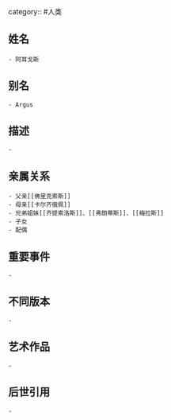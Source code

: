 category:: #人类
## 姓名
	- 阿耳戈斯
## 别名
	- Argus
## 描述
	-
## 亲属关系
	- 父亲[[佛里克索斯]]
	- 母亲[[卡尔齐俄佩]]
	- 兄弟姐妹[[齐提索洛斯]]、[[弗朗蒂斯]]、[[梅拉斯]]
	- 子女
	- 配偶
## 重要事件
	-
## 不同版本
	-
## 艺术作品
	-
## 后世引用
	-

